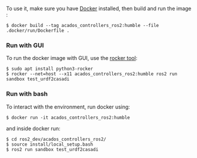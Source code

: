 
To use it, make sure you have [Docker](https://docs.docker.com/get-docker/) installed, then build and run the image :

```shell
$ docker build --tag acados_controllers_ros2:humble --file .docker/run/Dockerfile .
```

### Run with GUI
To run the docker image with GUI, use the [rocker tool](https://github.com/osrf/rocker):
```shell
$ sudo apt install python3-rocker
$ rocker --net=host --x11 acados_controllers_ros2:humble ros2 run sandbox test_urdf2casadi
```

### Run with bash
To interact with the environment, run docker using:
```shell
$ docker run -it acados_controllers_ros2:humble
```
and inside docker run:
```shell
$ cd ros2_dev/acados_controllers_ros2/
$ source install/local_setup.bash
$ ros2 run sandbox test_urdf2casadi
```

